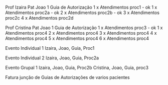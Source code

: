 Prof Izaira
Pat Joao
1 Guia de Autorização
1 x Atendimentos proc1 - ok
1 x Atendimentos proc2a - ok
2 x Atendimentos proc2b - ok
3 x Atendimentos proc2c
4 x Atendimentos proc2d

Prof Cristina
Pat Joao
1 Guia de Autorização
1 x Atendimentos proc3 - ok
1 x Atendimentos proc4
2 x Atendimentos proc4
3 x Atendimentos proc4
4 x Atendimentos proc4
5 x Atendimentos proc4
6 x Atendimentos proc4

Evento Individual 1
Izaira, Joao, Guia, Proc1

Evento Individual 2
Izaira, Joao, Guia, Proc2a

Evento Grupal 1
Izaira, Joao, Guia, Proc2b
Cristina, Joao, Guia, proc3


Fatura
junção de Guias de Autorizações de varios pacientes
